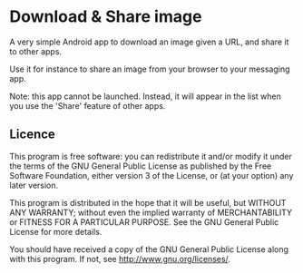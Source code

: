 Download & Share image
=====================

A very simple Android app to download an image given a URL, and share it to other apps.

Use it for instance to share an image from your browser to your messaging app.

Note: this app cannot be launched.  Instead, it will appear in the list when you use the 'Share' feature
of other apps.

Licence
-------

This program is free software: you can redistribute it and/or modify
it under the terms of the GNU General Public License as published by
the Free Software Foundation, either version 3 of the License, or
(at your option) any later version.

This program is distributed in the hope that it will be useful,
but WITHOUT ANY WARRANTY; without even the implied warranty of
MERCHANTABILITY or FITNESS FOR A PARTICULAR PURPOSE.  See the
GNU General Public License for more details.

You should have received a copy of the GNU General Public License
along with this program.  If not, see <http://www.gnu.org/licenses/>.
